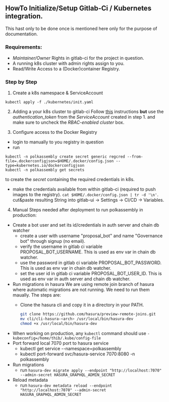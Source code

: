 ## HowTo Initialize/Setup **Gitlab-Ci / Kubernetes** integration.

This hast only to be done once is mentioned here only for the
purpose of documentation.

### Requirements:
* *Maintainer/Owner* Rights in gitlab-ci for the project in question.
* A running k8s cluster with admin rights assign to you.
* Read/Write Access to a (Docker)container Registry.

### Step by Step

1. Create a k8s namespace & ServiceAccount
```
kubectl apply -f ./kubernetes/init.yaml
```

2. Adding a your k8s cluster to gitlab-ci
Follow [this](https://docs.gitlab.com/ee/user/project/clusters/add_remove_clusters.html#add-existing-cluster) instructions
**but** use the *authentication_token* from the *ServiceAccount* created in step 1. and make sure to uncheck the *RBAC-enabled cluster* box.

3. Configure access to the Docker Registry
* login to manually to you registry in question
* run
```
kubectl -n polkassembly create secret generic regcred --from-file=.dockerconfigjson=$HOME/.docker/config.json --type=kubernetes.io/dockerconfigjson
kubectl -n polkassembly get secrets
```
to create the *secret* containing the required credentials in k8s.
* make the credentials available from within gitlab-ci (required to push images to the registry).
`cat $HOME/.docker/config.json | tr -d '\n'`. cut&paste resulting String into gitlab-ui -> Settings -> CI/CD -> Variables.

4. Manual Steps needed after deployment to run polkassembly in production:

- Create a bot user and set its id/credentials in auth server and chain db watcher
  - create a user with username "proposal_bot" and name "Governance bot" through signup (no email).
  - verify the username in gitlab ci variable PROPOSAL_BOT_USERNAME. This is used as env var in chain db watcher.
  - use the password in gitlab ci variable PROPOSAL_BOT_PASSWORD. This is used as env var in chain db watcher.
  - set the user id in gitlab ci variable PROPOSAL_BOT_USER_ID. This is used as env var in auth server and chain db watcher.
- Run migrations in hasura
  We are using remote join branch of hasura where automatic migrations are not running. We need to run them maually.
  The steps are:
  - Clone the hasura cli and copy it in a directory in your PATH.

    ```bash
    git clone https://github.com/hasura/preview-remote-joins.git
    mv cli/cli-hasura-<arch> /usr/local/bin/hasura-dev
    chmod +x /usr/local/bin/hasura-dev
    ```
- When working on production, any `kubectl` command should use `-kubeconfig=/home/thib/.kube/config-file`
- Port forward local 7070 port to hasura service
  - kubectl get service --namespace=polkassembly
  - kubectl port-forward svc/hasura-service 7070:8080 -n polkassembly
- Run migrations
  - run `hasura-dev migrate apply --endpoint "http://localhost:7070" --admin-secret HASURA_GRAPHQL_ADMIN_SECRET`
- Reload metadata
  - run `hasura-dev metadata reload --endpoint "http://localhost:7070" --admin-secret HASURA_GRAPHQL_ADMIN_SECRET`


